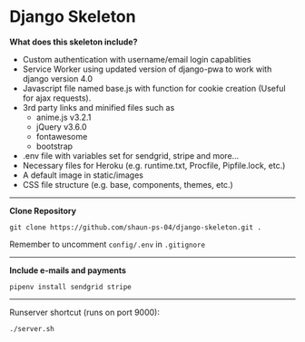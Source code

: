 # Django Skeleton

**What does this skeleton include?**
- Custom authentication with username/email login capablities
- Service Worker using updated version of django-pwa to work with django version 4.0
- Javascript file named base.js with function for cookie creation (Useful for ajax requests).
- 3rd party links and minified files such as 
    - anime.js v3.2.1
    - jQuery v3.6.0
    - fontawesome
    - bootstrap
- .env file with variables set for sendgrid, stripe and more...
- Necessary files for Heroku (e.g. runtime.txt, Procfile, Pipfile.lock, etc.)
- A default image in static/images
- CSS file structure (e.g. base, components, themes, etc.)

---
**Clone Repository**
```
git clone https://github.com/shaun-ps-04/django-skeleton.git .
```

Remember to uncomment `config/.env` in `.gitignore`

---
**Include e-mails and payments**
```
pipenv install sendgrid stripe
```

---
Runserver shortcut (runs on port 9000):
```
./server.sh
```